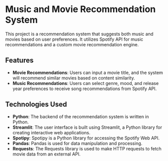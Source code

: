 # Music and Movie Recommendation System

This project is a recommendation system that suggests both music and movies based on user preferences. It utilizes Spotify API for music recommendations and a custom movie recommendation engine.

## Features

- **Movie Recommendations**: Users can input a movie title, and the system will recommend similar movies based on content similarity.
- **Music Recommendations**: Users can select genre, mood, and release year preferences to receive song recommendations from Spotify API.

## Technologies Used

- **Python**: The backend of the recommendation system is written in Python.
- **Streamlit**: The user interface is built using Streamlit, a Python library for creating interactive web applications.
- **Spotipy**: Spotipy is a Python library for accessing the Spotify Web API.
- **Pandas**: Pandas is used for data manipulation and processing.
- **Requests**: The Requests library is used to make HTTP requests to fetch movie data from an external API.



 
